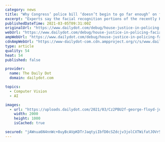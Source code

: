 ```yaml
---
category: news
title: "Why Congress’ police bill ‘doesn’t begin to go far enough’ on facial recognition"
excerpt: "Experts say the facial recognition portions of the recently House-passedGeorge Floyd Justice in Policing Act don't go far enough."
publishedDateTime: 2021-03-05T09:31:00Z
originalUrl: "https://www.dailydot.com/debug/house-justice-in-policing-facial-recognition/"
webUrl: "https://www.dailydot.com/debug/house-justice-in-policing-facial-recognition/"
ampWebUrl: "https://www.dailydot.com/debug/house-justice-in-policing-facial-recognition/?amp"
cdnAmpWebUrl: "https://www-dailydot-com.cdn.ampproject.org/c/s/www.dailydot.com/debug/house-justice-in-policing-facial-recognition/?amp"
type: article
quality: 54
heat: 54
published: false

provider:
  name: The Daily Dot
  domain: dailydot.com

topics:
  - Computer Vision
  - AI

images:
  - url: "https://uploads.dailydot.com/2021/03/Cz2PBU2f-george-floyd-justice-in-policing-act-facial-recognition-1.jpg?fm=pjpg&ixlib=php-3.3.0"
    width: 2000
    height: 1000
    isCached: true

secured: "jAWnua6N4nnWc+8uyBcAVpKDTrJaqtyiIbfD0cSZdcjv3jolCXTWifatJOVr5ruzk8k7958Tz5SOMTWEp+LFZY8bVSJZ4HollMsZltYoazO1kdHJLsgHz8DljP9LCkDwMZpje5SeGUWvwigDt4D3Jb9Z9M+uMi3Mc07gICv/ccBjki2ihdUL6pqGgTiEQBbucFQBciT3F7msVKSFaECF44Zj/dA3VgZhm1eY7NoUFTYkurRtYPtLTejBAk7ER0WfGHBR9IahjDhpki38kAdv8p/dLk1ySn1F5LDKQ/d+c+cei2++uiHWHM8KlObrXBX1tqRjCrzsd9Q0CpKDBssy2tjgxr74lhlIrOsKexYJepQ=;6iXBLGCRqFyQacJvDOfQ3A=="
---
```


